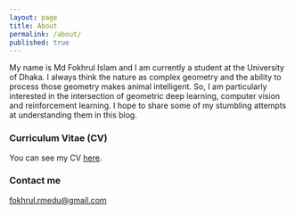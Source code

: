 ```yaml
---
layout: page
title: About
permalink: /about/
published: true
---
```


My name is Md Fokhrul Islam and I am currently a student at the University of Dhaka. I always think the nature as complex geometry and the ability to process those geometry makes animal intelligent. So, I am particularly interested in the intersection of geometric deep learning, computer vision and reinforcement learning. I hope to share some of my stumbling attempts at understanding them in this blog.

### Curriculum Vitae (CV)
You can see my CV [here](https://drive.google.com/file/d/114RBmas8BIo05y7QWxoZVH4uFH00X2BQ/view?usp=sharing).



### Contact me

[fokhrul.rmedu@gmail.com](mailto:fokhrul.rmedu@gmail.com)
